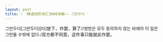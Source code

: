 ```yaml
---
layout: post
title: ! '韩语初阶词汇3000详解—— 그만두다 '
---
```


<p>그만두다[그만두다][타]放下，作罢，算了//쌍방은 모두 동의하지 않는 바에야 이 일은 그만둘 수밖에 없다./双方都不同意，这件事只能就此作罢。</p>

